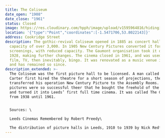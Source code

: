 ```yaml
---
title: The Coliseum
date_open: "1908"
date_close: "1961"
status: Closed
image: https://res.cloudinary.com/hpph/image/upload/v1595964816/hidinginplainsight/colleseum_gaumontcinema.svg
location: '{"type":"Point","coordinates":[-1.5471706,53.8022143]}'
address: Cookridge Street
description: The gothic-revival Coliseum opened in 1885 as concert hall with a
  capacity of over 3,000. In 1905 New Century Pictures converted it for film
  screenings, with reduced capacity. The Gaumont organisation took it over in
  1928, making further changes. The cinema closed in 1961, and was used for
  film, TV, then inevitably, bingo. It was renovated as a music venue in 2001,
  and has remained so since.
description_extended: >-
  The Coliseum was the first picture hall to be licensed. A man called Sydney
  Carter first hired the theatre for a short season of projections, then he
  transferred his operation New Century Picture to the Assembly Rooms. Moving
  pictures were so successful theer that he bought the freehold of the Coliseum
  and turned it into Leeds’ first full time cinema. It was called The Gaumont
  from 1938 until 1961.


  Sources: \

  Leeds Cinemas Remembered by Robert Preedy\

  The distribution of picture halls in Leeds, 1910 to 1939 by Nick Redfern
---
```

